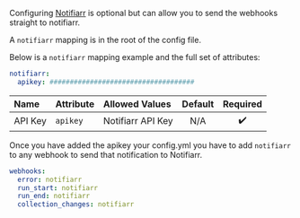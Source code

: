 Configuring [Notifiarr](https://notifiarr.com) is optional but can allow you to send the webhooks straight to notifiarr.

A `notifiarr` mapping is in the root of the config file.

Below is a `notifiarr` mapping example and the full set of attributes:
```yaml
notifiarr:
  apikey: ####################################
```

| Name    | Attribute | Allowed Values    | Default |      Required      |
|:--------|:----------|:------------------|:-------:|:------------------:|
| API Key | `apikey`  | Notifiarr API Key |   N/A   | :heavy_check_mark: |

Once you have added the apikey your config.yml you have to add `notifiarr` to any webhook to send that notification to Notifiarr.

```yaml
webhooks:
  error: notifiarr
  run_start: notifiarr
  run_end: notifiarr
  collection_changes: notifiarr
```
